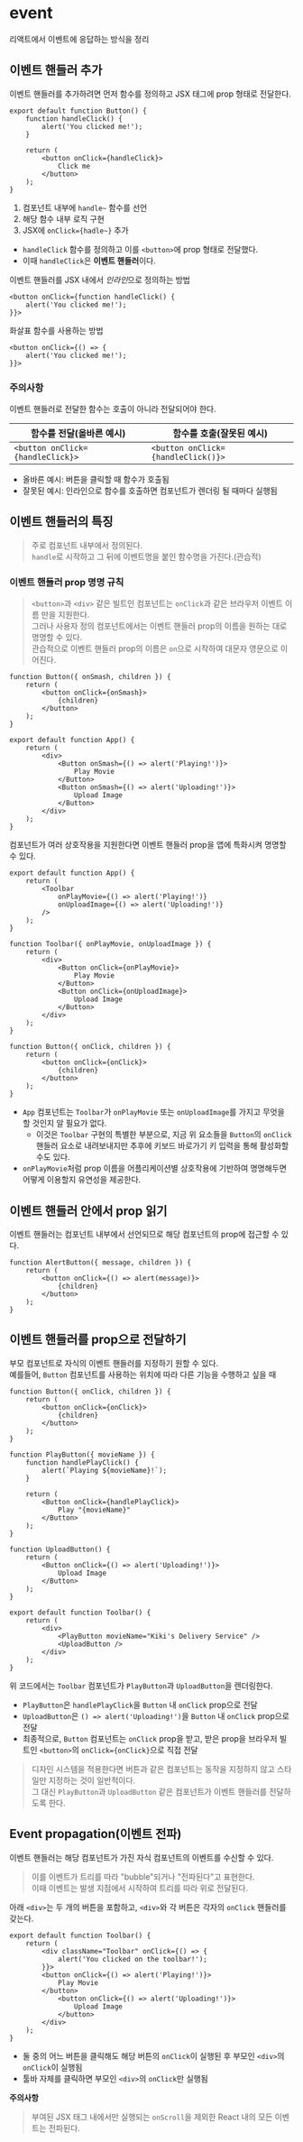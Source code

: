 # event

리액트에서 이벤트에 응답하는 방식을 정리  

## 이벤트 핸들러 추가  

이벤트 핸들러를 추가하려면 먼저 함수를 정의하고 JSX 태그에 prop 형태로 전달한다.  

```
export default function Button() {
    function handleClick() {
        alert('You clicked me!');
    }

    return (
        <button onClick={handleClick}>
            Click me
        </button>
    );
}
```

1. 컴포넌트 내부에 `handle~` 함수를 선언  
2. 해당 함수 내부 로직 구현  
3. JSX에 `onClick={hadle~}` 추가  

- `handleClick` 함수를 정의하고 이를 `<button>`에 prop 형태로 전달했다.  
- 이때 `handleClick`은 **이벤트 핸들러**이다.  

이벤트 핸들러를 JSX 내에서 *인라인*으로 정의하는 방법  

```
<button onClick={function handleClick() {
    alert('You clicked me!');
}}>
```

화살표 함수를 사용하는 방법  

```
<button onClick={() => {
    alert('You clicked me!');
}}>
```

### 주의사항

이벤트 핸들러로 전달한 함수는 호출이 아니라 전달되어야 한다.  

| <center>함수를 전달(올바른 예시)</center> | <center>함수를 호출(잘못된 예시)</center> |
| :--- | :--- |
| `<button onClick={handleClick}>` | `<button onClick={handleClick()}>` |

- 올바른 예시: 버튼을 클릭할 때 함수가 호출됨  
- 잘못된 예시: 인라인으로 함수를 호출하면 컴포넌트가 렌더링 될 때마다 실행됨  

## 이벤트 핸들러의 특징  

> 주로 컴포넌트 내부에서 정의된다.  
> `handle`로 시작하고 그 뒤에 이벤트명을 붙인 함수명을 가진다.(관습적) 

### 이벤트 핸들러 prop 명명 규칙

> `<button>`과 `<div>` 같은 빌트인 컴포넌트는 `onClick`과 같은 브라우저 이벤트 이름 만을 지원한다.  
> 그러나 사용자 정의 컴포넌트에서는 이벤트 핸들러 prop의 이름을 원하는 대로 명명할 수 있다.  
> 관습적으로 이벤트 핸들러 prop의 이름은 `on`으로 시작하여 대문자 영문으로 이어진다.  

```
function Button({ onSmash, children }) {
    return (
        <button onClick={onSmash}>
            {children}
        </button>
    );
}

export default function App() {
    return (
        <div>
            <Button onSmash={() => alert('Playing!')}>
                Play Movie
            </Button>
            <Button onSmash={() => alert('Uploading!')}>
                Upload Image
            </Button>
        </div>
    );
}
```

컴포넌트가 여러 상호작용을 지원한다면 이벤트 핸들러 prop을 앱에 특화시켜 명명할 수 있다.  

```
export default function App() {
    return (
        <Toolbar
            onPlayMovie={() => alert('Playing!')}
            onUploadImage={() => alert('Uploading!')}
        />
    );
}

function Toolbar({ onPlayMovie, onUploadImage }) {
    return (
        <div>
            <Button onClick={onPlayMovie}>
                Play Movie
            </Button>
            <Button onClick={onUploadImage}>
                Upload Image
            </Button>
        </div>
    );
}

function Button({ onClick, children }) {
    return (
        <button onClick={onClick}>
            {children}
        </button>
    );
}
```

- `App` 컴포넌트는 `Toolbar`가 `onPlayMovie` 또는 `onUploadImage`를 가지고 무엇을 할 것인지 알 필요가 없다.  
    - 이것은 `Toolbar` 구현의 특별한 부분으로, 지금 위 요소들을 `Button`의 `onClick` 핸들러 요소로 내려보내지만 추후에 키보드 바로가기 키 입력을 통해 활성화할 수도 있다.  
- `onPlayMovie`처럼 prop 이름을 어플리케이션별 상호작용에 기반하여 명명해두면 어떻게 이용할지 유연성을 제공한다.  

## 이벤트 핸들러 안에서 prop 읽기  

이벤트 핸들러는 컴포넌트 내부에서 선언되므로 해당 컴포넌트의 prop에 접근할 수 있다.  

```
function AlertButton({ message, children }) {
    return (
        <button onClick={() => alert(message)}>
            {children}
        </button>
    );
}
```

## 이벤트 핸들러를 prop으로 전달하기  

부모 컴포넌트로 자식의 이벤트 핸들러를 지정하기 원할 수 있다.  
예를들어, `Button` 컴포넌트를 사용하는 위치에 따라 다른 기능을 수행하고 싶을 때  

```
function Button({ onClick, children }) {
    return (
        <button onClick={onClick}>
            {children}
        </button>
    );
}

function PlayButton({ movieName }) {
    function handlePlayClick() {
        alert(`Playing ${movieName}!`);
    }

    return (
        <Button onClick={handlePlayClick}>
            Play "{movieName}"
        </Button>
    );
}

function UploadButton() {
    return (
        <Button onClick={() => alert('Uploading!')}>
            Upload Image
        </Button>
    );
}

export default function Toolbar() {
    return (
        <div>
            <PlayButton movieName="Kiki's Delivery Service" />
            <UploadButton />
        </div>
    );
}
```

위 코드에서는 `Toolbar` 컴포넌트가 `PlayButton`과 `UploadButton`을 렌더링한다.  

- `PlayButton`은 `handlePlayClick`을 `Button` 내 `onClick` prop으로 전달  
- `UploadButton`은 `() => alert('Uploading!')`을 `Button` 내 `onClick` prop으로 전달  
- 최종적으로, `Button` 컴포넌트는 `onClick` prop을 받고, 받은 prop을 브라우저 빌트인 `<button>`의 `onClick={onClick}`으로 직접 전달  

> 디자인 시스템을 적용한다면 버튼과 같은 컴포넌트는 동작을 지정하지 않고 스타일만 지정하는 것이 일반적이다.  
> 그 대신 `PlayButton`과 `UploadButton` 같은 컴포넌트가 이벤트 핸들러를 전달하도록 한다.  

## Event propagation(이벤트 전파)

이벤트 핸들러는 해당 컴포넌트가 가진 자식 컴포넌트의 이벤트를 수신할 수 있다.  

> 이를 이벤트가 트리를 따라 "bubble"되거나 "전파된다"고 표현한다.  
> 이때 이벤트는 발생 지점에서 시작하여 트리를 따라 위로 전달된다.  

아래 `<div>`는 두 개의 버튼을 포함하고, `<div>`와 각 버튼은 각자의 `onClick` 핸들러를 갖는다.  

```
export default function Toolbar() {
    return (
        <div className="Toolbar" onClick={() => {
            alert('You clicked on the toolbar!');
        }}>
        <button onClick={() => alert('Playing!')}>
            Play Movie
        </button>
            <button onClick={() => alert('Uploading!')}>
                Upload Image
            </button>
        </div>
    );
}
```

- 둘 중의 어느 버튼을 클릭해도 해당 버튼의 `onClick`이 실행된 후 부모인 `<div>`의 `onClick`이 실행됨  
- 툴바 자체를 클릭하면 부모인 `<div>`의 `onClick`만 실행됨  

**주의사항**  

> 부여된 JSX 태그 내에서만 실행되는 `onScroll`을 제외한 React 내의 모든 이벤트는 전파된다.  

